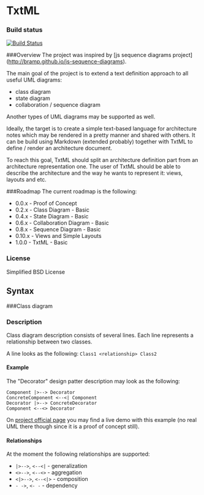 TxtML
=====

### Build status
[![Build Status](https://travis-ci.org/VicNumber21/txtml.png)](https://travis-ci.org/VicNumber21/txtml)

###Overview
The project was inspired by [js sequence diagrams project]
(http://bramp.github.io/js-sequence-diagrams).

The main goal of the project is to extend a text definition approach to all useful UML diagrams:
- class diagram
- state diagram
- collaboration / sequence diagram

Another types of UML diagrams may be supported as well.

Ideally, the target is to create a simple text-based language for architecture notes
which may be rendered in a pretty manner and shared with others.
It can be build using Markdown (extended probably) together with TxtML to
define / render an architecture document.

To reach this goal, TxtML should split an architecture definition part from
an architecture representation one. The user of TxtML should be able to
describe the architecture and the way he wants to represent it: views, layouts
and etc.

###Roadmap
The current roadmap is the following:
- 0.0.x - Proof of Concept
- 0.2.x - Class Diagram - Basic
- 0.4.x - State Diagram - Basic
- 0.6.x - Collaboration Diagram - Basic
- 0.8.x - Sequence Diagram - Basic
- 0.10.x - Views and Simple Layouts
- 1.0.0 - TxtML - Basic

### License
Simplified BSD License

Syntax
------
###Class diagram
### Description
Class diagram description consists of several lines.
Each line represents a relationship between two classes.

A line looks as the following:
```Class1 <relationship> Class2```

#### Example
The "Decorator" design patter description may look as the following:
```
Component |>--> Decorator
ConcreteComponent <--<| Component
Decorator |>--> ConcreteDecorator
Component <--<> Decorator
```

On [project official page](http://vicnumber21.github.io/txtml) you may find
a live demo with this example (no real UML there though since it is a proof of
concept still).

#### Relationships
At the moment the following relationships are supported:
- ```|>-->```, ```<--<|``` - generalization
- ```<>-->```, ```<--<>``` - aggregation
- ```<|>-->```, ```<--<|>``` - composition
- ```- ->```, ```<- -``` - dependency
